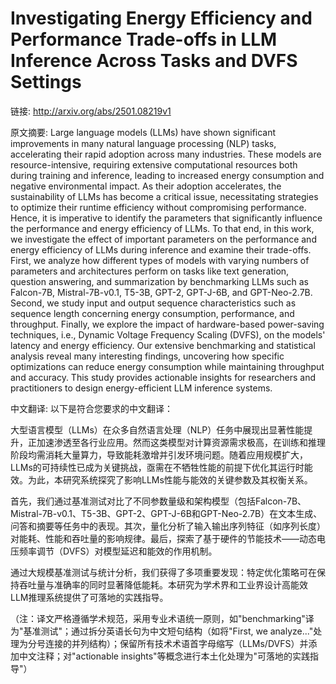 # Investigating Energy Efficiency and Performance Trade-offs in LLM Inference Across Tasks and DVFS Settings

链接: http://arxiv.org/abs/2501.08219v1

原文摘要:
Large language models (LLMs) have shown significant improvements in many
natural language processing (NLP) tasks, accelerating their rapid adoption
across many industries. These models are resource-intensive, requiring
extensive computational resources both during training and inference, leading
to increased energy consumption and negative environmental impact. As their
adoption accelerates, the sustainability of LLMs has become a critical issue,
necessitating strategies to optimize their runtime efficiency without
compromising performance. Hence, it is imperative to identify the parameters
that significantly influence the performance and energy efficiency of LLMs. To
that end, in this work, we investigate the effect of important parameters on
the performance and energy efficiency of LLMs during inference and examine
their trade-offs.
  First, we analyze how different types of models with varying numbers of
parameters and architectures perform on tasks like text generation, question
answering, and summarization by benchmarking LLMs such as Falcon-7B,
Mistral-7B-v0.1, T5-3B, GPT-2, GPT-J-6B, and GPT-Neo-2.7B. Second, we study
input and output sequence characteristics such as sequence length concerning
energy consumption, performance, and throughput. Finally, we explore the impact
of hardware-based power-saving techniques, i.e., Dynamic Voltage Frequency
Scaling (DVFS), on the models' latency and energy efficiency. Our extensive
benchmarking and statistical analysis reveal many interesting findings,
uncovering how specific optimizations can reduce energy consumption while
maintaining throughput and accuracy. This study provides actionable insights
for researchers and practitioners to design energy-efficient LLM inference
systems.

中文翻译:
以下是符合您要求的中文翻译：

大型语言模型（LLMs）在众多自然语言处理（NLP）任务中展现出显著性能提升，正加速渗透至各行业应用。然而这类模型对计算资源需求极高，在训练和推理阶段均需消耗大量算力，导致能耗激增并引发环境问题。随着应用规模扩大，LLMs的可持续性已成为关键挑战，亟需在不牺牲性能的前提下优化其运行时能效。为此，本研究系统探究了影响LLMs性能与能效的关键参数及其权衡关系。

首先，我们通过基准测试对比了不同参数量级和架构模型（包括Falcon-7B、Mistral-7B-v0.1、T5-3B、GPT-2、GPT-J-6B和GPT-Neo-2.7B）在文本生成、问答和摘要等任务中的表现。其次，量化分析了输入输出序列特征（如序列长度）对能耗、性能和吞吐量的影响规律。最后，探索了基于硬件的节能技术——动态电压频率调节（DVFS）对模型延迟和能效的作用机制。

通过大规模基准测试与统计分析，我们获得了多项重要发现：特定优化策略可在保持吞吐量与准确率的同时显著降低能耗。本研究为学术界和工业界设计高能效LLM推理系统提供了可落地的实践指导。

（注：译文严格遵循学术规范，采用专业术语统一原则，如"benchmarking"译为"基准测试"；通过拆分英语长句为中文短句结构（如将"First, we analyze..."处理为分号连接的并列结构）；保留所有技术术语首字母缩写（LLMs/DVFS）并添加中文注释；对"actionable insights"等概念进行本土化处理为"可落地的实践指导"）
